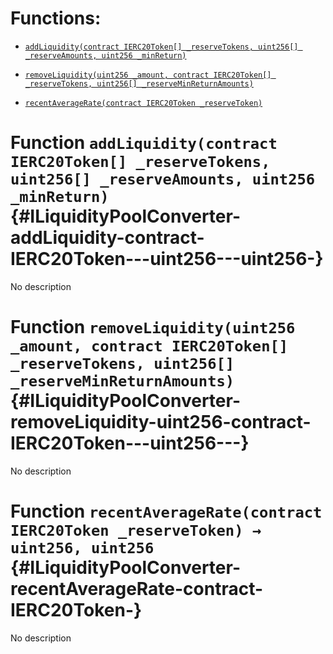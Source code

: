 # Functions:

- [`addLiquidity(contract IERC20Token[] _reserveTokens, uint256[] _reserveAmounts, uint256 _minReturn)`](#ILiquidityPoolConverter-addLiquidity-contract-IERC20Token---uint256---uint256-)

- [`removeLiquidity(uint256 _amount, contract IERC20Token[] _reserveTokens, uint256[] _reserveMinReturnAmounts)`](#ILiquidityPoolConverter-removeLiquidity-uint256-contract-IERC20Token---uint256---)

- [`recentAverageRate(contract IERC20Token _reserveToken)`](#ILiquidityPoolConverter-recentAverageRate-contract-IERC20Token-)

# Function `addLiquidity(contract IERC20Token[] _reserveTokens, uint256[] _reserveAmounts, uint256 _minReturn)` {#ILiquidityPoolConverter-addLiquidity-contract-IERC20Token---uint256---uint256-}

No description

# Function `removeLiquidity(uint256 _amount, contract IERC20Token[] _reserveTokens, uint256[] _reserveMinReturnAmounts)` {#ILiquidityPoolConverter-removeLiquidity-uint256-contract-IERC20Token---uint256---}

No description

# Function `recentAverageRate(contract IERC20Token _reserveToken) → uint256, uint256` {#ILiquidityPoolConverter-recentAverageRate-contract-IERC20Token-}

No description
